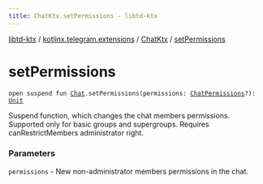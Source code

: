 ```yaml
---
title: ChatKtx.setPermissions - libtd-ktx
---
```


[libtd-ktx](../../index.html) / [kotlinx.telegram.extensions](../index.html) / [ChatKtx](index.html) / [setPermissions](./set-permissions.html)

# setPermissions

`open suspend fun `[`Chat`](https://tdlibx.github.io/td/docs/org/drinkless/td/libcore/telegram/TdApi/Chat.html)`.setPermissions(permissions: `[`ChatPermissions`](https://tdlibx.github.io/td/docs/org/drinkless/td/libcore/telegram/TdApi/ChatPermissions.html)`?): `[`Unit`](https://kotlinlang.org/api/latest/jvm/stdlib/kotlin/-unit/index.html)

Suspend function, which changes the chat members permissions. Supported only for basic groups
and supergroups. Requires canRestrictMembers administrator right.

### Parameters

`permissions` - New non-administrator members permissions in the chat.